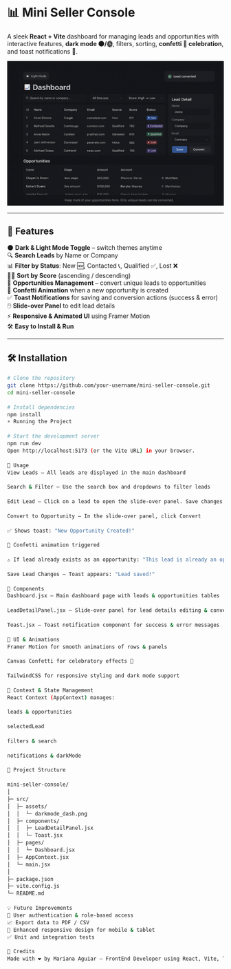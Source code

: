 # 📊 Mini Seller Console

A sleek **React + Vite** dashboard for managing leads and opportunities with interactive features, **dark mode 🌑/🌞**, filters, sorting, **confetti 🎉 celebration**, and toast notifications 🔔.

![Dark Mode Dashboard](src/assets/darkmode_dash.png)

---

## 🚀 Features

🌑 **Dark & Light Mode Toggle** – switch themes anytime  
🔍 **Search Leads** by Name or Company  
📊 **Filter by Status**: New 🆕, Contacted 📞, Qualified ✅, Lost ❌  
🔼🔽 **Sort by Score** (ascending / descending)  
💼 **Opportunities Management** – convert unique leads to opportunities  
🎉 **Confetti Animation** when a new opportunity is created  
✅ **Toast Notifications** for saving and conversion actions (success & error)  
🖱️ **Slide-over Panel** to edit lead details  
⚡ **Responsive & Animated UI** using Framer Motion  
🛠️ **Easy to Install & Run**

---

## 🛠️ Installation

```bash
# Clone the repository
git clone https://github.com/your-username/mini-seller-console.git
cd mini-seller-console

# Install dependencies
npm install
⚡ Running the Project

# Start the development server
npm run dev
Open http://localhost:5173 (or the Vite URL) in your browser.

📝 Usage
View Leads – All leads are displayed in the main dashboard

Search & Filter – Use the search box and dropdowns to filter leads

Edit Lead – Click on a lead to open the slide-over panel. Save changes with Save

Convert to Opportunity – In the slide-over panel, click Convert

✅ Shows toast: "New Opportunity Created!"

🎉 Confetti animation triggered

⚠️ If lead already exists as an opportunity: "This lead is already an opportunity!"

Save Lead Changes – Toast appears: "Lead saved!"

🧩 Components
Dashboard.jsx – Main dashboard page with leads & opportunities tables

LeadDetailPanel.jsx – Slide-over panel for lead details editing & conversion

Toast.jsx – Toast notification component for success & error messages

🎨 UI & Animations
Framer Motion for smooth animations of rows & panels

Canvas Confetti for celebratory effects 🎊

TailwindCSS for responsive styling and dark mode support

🔧 Context & State Management
React Context (AppContext) manages:

leads & opportunities

selectedLead

filters & search

notifications & darkMode

📂 Project Structure

mini-seller-console/
│
├─ src/
│  ├─ assets/
│  │  └─ darkmode_dash.png
│  ├─ components/
│  │  ├─ LeadDetailPanel.jsx
│  │  └─ Toast.jsx
│  ├─ pages/
│  │  └─ Dashboard.jsx
│  ├─ AppContext.jsx
│  └─ main.jsx
│
├─ package.json
├─ vite.config.js
└─ README.md

💡 Future Improvements
🔐 User authentication & role-based access
📈 Export data to PDF / CSV
📱 Enhanced responsive design for mobile & tablet
✅ Unit and integration tests

🖤 Credits
Made with ❤️ by Mariana Aguiar – FrontEnd Developer using React, Vite, TailwindCSS, Framer Motion, and canvas-confetti. 🎨🚀